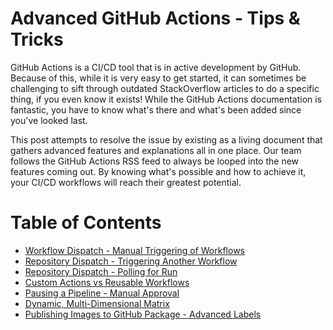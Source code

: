 # Advanced GitHub Actions - Tips & Tricks

GitHub Actions is a CI/CD tool that is in active development by GitHub.  Because of this, while it is very easy to get started, it can sometimes be challenging to sift through outdated StackOverflow articles to do a specific thing, if you even know it exists!  While the GitHub Actions documentation is fantastic, you have to know what's there and what's been added since you've looked last.

This post attempts to resolve the issue by existing as a living document that gathers advanced features and explanations all in one place.  Our team follows the GitHub Actions RSS feed to always be looped into the new features coming out.  By knowing what's possible and how to achieve it, your CI/CD workflows will reach their greatest potential.

# Table of Contents
- [Workflow Dispatch - Manual Triggering of Workflows](./topics/workflow-dispatch.md)
- [Repository Dispatch - Triggering Another Workflow](./topics/repository-dispatch-1.md)
- [Repository Dispatch - Polling for Run](./topics/repository-dispatch-2.md)
- [Custom Actions vs Reusable Workflows](./topics/custom-actions.md)
- [Pausing a Pipeline - Manual Approval](./topics/approval.md)
- [Dynamic, Multi-Dimensional Matrix](./topics/matrix.md)
- [Publishing Images to GitHub Package - Advanced Labels](./topics/package-labels.md)